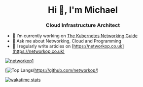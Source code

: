<h1 align="center">Hi 👋, I'm Michael</h1>
<h3 align="center">Cloud Infrastructure Architect</h3>


- 🔭 I’m currently working on [The Kubernetes Networking Guide](https://k8s.networkop.co.uk/)
- 💬 Ask me about Networking, Cloud and Programming
- 📝 I regularly write articles on [https://networkop.co.uk](https://networkop.co.uk)



<p align="left"> 
<a href="https://twitter.com/networkop1" target="blank"><img src="https://img.shields.io/twitter/follow/networkop1?logo=twitter&style=for-the-badge" alt="networkop1" /></a> </p>


[![Top Langs](https://github-readme-stats.vercel.app/api/top-langs/?username=networkop&layout=compact&theme=dracula)(https://github.com/networkop/)

[![wakatime stats](https://github-readme-stats.vercel.app/api/wakatime?username=networkop&theme=dracula)](https://github.com/networkop/)